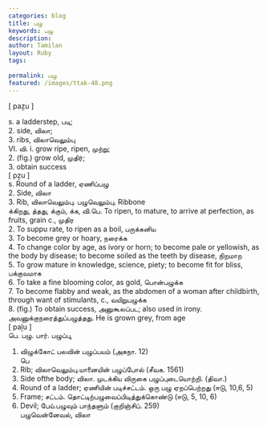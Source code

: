 ```yaml
---
categories: blog
title: பழு
keywords: பழு
description: 
author: Tamilan
layout: Ruby
tags: 
 
permalink: பழு
featured: /images/ttak-48.png
---
```

  
[ paẕu ]  
  
s. a ladderstep, படி;  
2. side, விலா;  
3. ribs, விலாவெலும்பு  
VI. வி. i. grow ripe, ripen, முற்று;  
2. (fig.) grow old, முதிர்;  
3. obtain success  
[ pẕu ]  
s. Round of a ladder, ஏணிப்பழு  
2. Side, விலா  
3. Rib, விலாவெலும்பு. பழுவெலும்பு. Ribbone  
க்கிறது, த்தது, க்கும், க்க, வி.பெ. To ripen, to mature, to arrive at perfection, as fruits, grain c., முதிர  
2. To suppu rate, to ripen as a boil, பருக்கனிய  
3. To become grey or hoary, நரைக்க  
4. To change color by age, as ivory or horn; to become pale or yellowish, as the body by disease; to become soiled as the teeth by disease, நிறமாற  
5. To grow mature in knowledge, science, piety; to become fit for bliss, பக்குவமாக  
6. To take a fine blooming color, as gold, பொன்பழுக்க  
7. To become flabby and weak, as the abdomen of a woman after childbirth, through want of stimulants, c., வயிறுபழுக்க  
8. (fig.) To obtain success, அனுகூலப்பட; also used in irony. அவனுக்குநரைத்துப்பழுத்தது. He is grown grey, from age  
[ paḻu ]  
பெ. பழு. பார். பழுப்பு,  
1. விழுக்கோட் பலவின் பழுப்பயம் (அகநா. 12)  
பெ  
1. Rib; விலாவெலும்பு.யானையின் பழுப்போல் (சீவக. 1561)  
2. Side ofthe body; விலா. முடக்கிய விருகை பழுப்புடையொற்றி. (திவா.)  
3. Round of a ladder; ஏணியின் படிச்சட்டம். ஒரு பழு ஏறப்பெற்றது (ஈடு, 10,6, 5)  
4. Frame; சட்டம். தொட்டிற்பழுவைப்பிடித்துக்கொண்டு (ஈடு, 5, 10, 6)  
5. Devil; பேய்.பழுவும் பாந்தளும் (குறிஞ்சிப். 259)  
பழுவென்னேவல், விலா